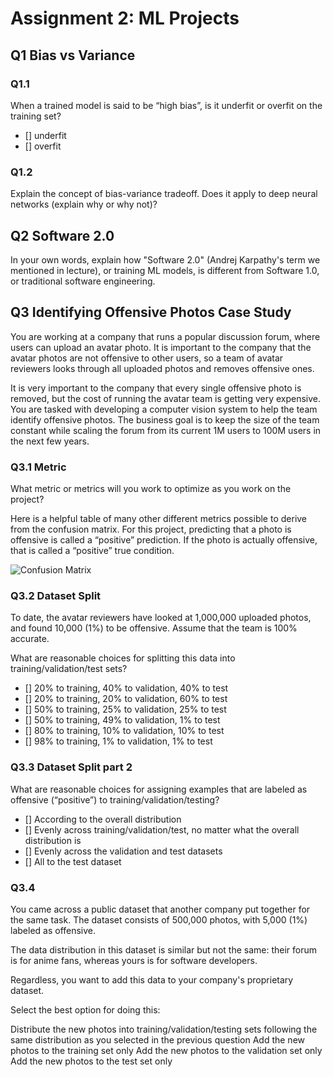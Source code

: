 # Assignment 2: ML Projects

## Q1 Bias vs Variance

### Q1.1
When a trained model is said to be “high bias”, is it underfit or overfit on the training set?

* [] underfit
* [] overfit

### Q1.2
Explain the concept of bias-variance tradeoff. Does it apply to deep neural networks (explain why or why not)?

## Q2 Software 2.0
In your own words, explain how "Software 2.0" (Andrej Karpathy's term we mentioned in lecture), or training ML models, is different from Software 1.0, or traditional software engineering.

## Q3 Identifying Offensive Photos Case Study
You are working at a company that runs a popular discussion forum, where users can upload an avatar photo. It is important to the company that the avatar photos are not offensive to other users, so a team of avatar reviewers looks through all uploaded photos and removes offensive ones.

It is very important to the company that every single offensive photo is removed, but the cost of running the avatar team is getting very expensive. You are tasked with developing a computer vision system to help the team identify offensive photos. The business goal is to keep the size of the team constant while scaling the forum from its current 1M users to 100M users in the next few years.

### Q3.1 Metric
What metric or metrics will you work to optimize as you work on the project?

Here is a helpful table of many other different metrics possible to derive from the confusion matrix. For this project, predicting that a photo is offensive is called a “positive” prediction. If the photo is actually offensive, that is called a “positive” true condition.

![Confusion Matrix](https://s3-us-west-2.amazonaws.com/gradescope-static-assets/fsdl/conf_table.png)

### Q3.2 Dataset Split
To date, the avatar reviewers have looked at 1,000,000 uploaded photos, and found 10,000 (1%) to be offensive. Assume that the team is 100% accurate.

What are reasonable choices for splitting this data into training/validation/test sets?

* [] 20% to training, 40% to validation, 40% to test
* [] 20% to training, 20% to validation, 60% to test
* [] 50% to training, 25% to validation, 25% to test
* [] 50% to training, 49% to validation, 1% to test
* [] 80% to training, 10% to validation, 10% to test
* [] 98% to training, 1% to validation, 1% to test

### Q3.3 Dataset Split part 2
What are reasonable choices for assigning examples that are labeled as offensive (“positive”) to training/validation/testing?

* [] According to the overall distribution
* [] Evenly across training/validation/test, no matter what the overall distribution is
* [] Evenly across the validation and test datasets
* [] All to the test dataset

### Q3.4
You came across a public dataset that another company put together for the same task. The dataset consists of 500,000 photos, with 5,000 (1%) labeled as offensive.

The data distribution in this dataset is similar but not the same: their forum is for anime fans, whereas yours is for software developers.

Regardless, you want to add this data to your company's proprietary dataset.

Select the best option for doing this:

Distribute the new photos into training/validation/testing sets following the same distribution as you selected in the previous question
Add the new photos to the training set only
Add the new photos to the validation set only
Add the new photos to the test set only
